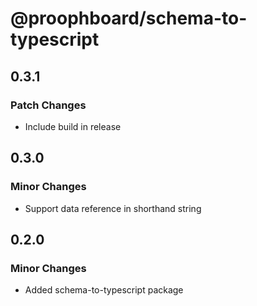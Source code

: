 # @proophboard/schema-to-typescript

## 0.3.1

### Patch Changes

- Include build in release

## 0.3.0

### Minor Changes

- Support data reference in shorthand string

## 0.2.0

### Minor Changes

- Added schema-to-typescript package
